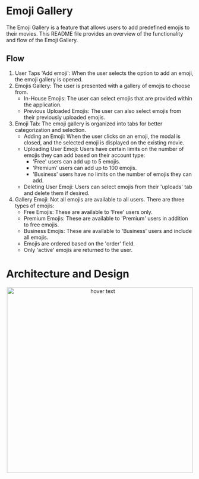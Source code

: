 # Emoji Gallery

The Emoji Gallery is a feature that allows users to add predefined emojis to their movies. This README file provides an overview of the functionality and flow of the Emoji Gallery.

## Flow

1. User Taps 'Add emoji': When the user selects the option to add an emoji, the emoji gallery is opened.
2. Emojis Gallery: The user is presented with a gallery of emojis to choose from.
   - In-House Emojis: The user can select emojis that are provided within the application.
   - Previous Uploaded Emojis: The user can also select emojis from their previously uploaded emojis.
3. Emoji Tab: The emoji gallery is organized into tabs for better categorization and selection.
   - Adding an Emoji: When the user clicks on an emoji, the modal is closed, and the selected emoji is displayed on the existing movie.
   - Uploading User Emoji: Users have certain limits on the number of emojis they can add based on their account type:
     - 'Free' users can add up to 5 emojis.
     - 'Premium' users can add up to 100 emojis.
     - 'Business' users have no limits on the number of emojis they can add.
   - Deleting User Emoji: Users can select emojis from their 'uploads' tab and delete them if desired.
4. Gallery Emoji: Not all emojis are available to all users. There are three types of emojis:
   - Free Emojis: These are available to 'Free' users only.
   - Premium Emojis: These are available to 'Premium' users in addition to free emojis.
   - Business Emojis: These are available to 'Business' users and include all emojis.
   - Emojis are ordered based on the 'order' field.
   - Only 'active' emojis are returned to the user.

# Architecture and Design 

<p align="center">
  <img src="https://i.ibb.co/XCwS7rB/Untitled-drawio-4.png" width="500" title="hover text">
</p>
